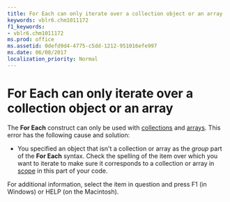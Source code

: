 ```yaml
---
title: For Each can only iterate over a collection object or an array
keywords: vblr6.chm1011172
f1_keywords:
- vblr6.chm1011172
ms.prod: office
ms.assetid: 0defd9d4-4775-c5dd-1212-951016efe997
ms.date: 06/08/2017
localization_priority: Normal
---
```



# For Each can only iterate over a collection object or an array

The  **For Each** construct can only be used with [collections](../../Glossary/vbe-glossary.md#collection) and [arrays](../../Glossary/vbe-glossary.md#array). This error has the following cause and solution:



- You specified an object that isn't a collection or array as the  _group_ part of the **For Each** syntax. Check the spelling of the item over which you want to iterate to make sure it corresponds to a collection or array in [scope](../../Glossary/vbe-glossary.md#scope) in this part of your code.
    

For additional information, select the item in question and press F1 (in Windows) or HELP (on the Macintosh).

